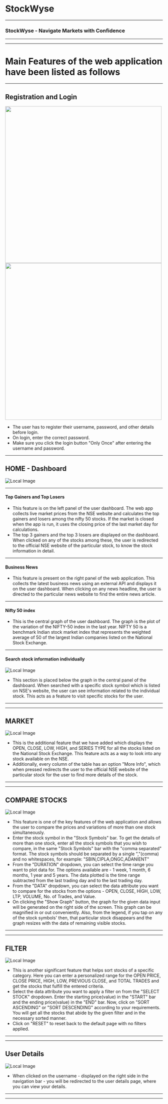 # StockWyse
----------
### StockWyse - Navigate Markets with Confidence
----
---------
# Main Features of the web application have been listed as follows
---------
## Registration and Login
<img src="/screenshots/register.png" width="500" /> <img src="/screenshots/login.png" width="500" />
* The user has to register their username, password, and other details before login.
* On login, enter the correct password.
* Make sure you click the login button "Only Once" after entering the username and password.
---------
## HOME - Dashboard
![Local Image](/screenshots/dashboard.jpg)

------
#### Top Gainers and Top Losers
- This feature is on the left panel of the user dashboard. The web app collects live market prices from the NSE website and calculates the top gainers and losers among the nifty 50 stocks. If the market is closed when the app is run, it uses the closing price of the last market day for calculations. 
- The top 3 gainers and the top 3 losers are displayed on the dashboard. When clicked on any of the stocks among these, the user is redirected to the official NSE website of the particular stock, to know the stock information in detail.
--------
#### Business News
- This feature is present on the right panel of the web application. This collects the latest business news using an external API and displays it on the user dashboard. When clicking on any news headline, the user is directed to the particular news website to find the entire news article.
----------
#### Nifty 50 index
- This is the central graph of the user dashboard. The graph is the plot of the variation of the NIFTY-50 index in the last year. NIFTY 50 is a benchmark Indian stock market index that represents the weighted average of 50 of the largest Indian companies listed on the National Stock Exchange.
------
#### Search stock information individually
![Local Image](/screenshots/dashboardsearch.jpg)
- This section is placed below the graph in the central panel of the dashboard. When searched with a specific stock symbol which is listed on NSE's website, the user can see information related to the individual stock. This acts as a feature to visit specific stocks for the user.
-----------
----------------
## MARKET
![Local Image](/screenshots/market.png)
- This is the additional feature that we have added which displays the OPEN, CLOSE, LOW, HIGH, and SERIES TYPE for all the stocks listed on the National Stock Exchange. This feature acts as a way to look into any stock available on the NSE.
- Additionally, every column of the table has an option "More Info", which when pressed redirects the user to the official NSE website of the particular stock for the user to find more details of the stock.
-----------
-----------
## COMPARE STOCKS
![Local Image](/screenshots/comparestocks.png)
- This feature is one of the key features of the web application and allows the user to compare the prices and variations of more than one stock simultaneously.
- Enter the stock symbol in the "Stock Symbols" bar. To get the details of more than one stock, enter all the stock symbols that you wish to compare, in the same "Stock Symbols" bar with the "comma separated" format. The stock symbols should be separated by a single ","(comma) and no whitespaces, for example: "SBIN,CIPLA,ONGC,ADANIENT"
- From the "DURATION" dropdown, you can select the time range you want to plot data for. The options available are - 1 week, 1 month, 6 months, 1 year and 5 years. The data plotted is the time range subtracted from the last trading day and to the last trading day.
- From the "DATA" dropdown, you can select the data attribute you want to compare for the stocks from the options - OPEN, CLOSE, HIGH, LOW, LTP, VOLUME, No. of Trades, and Value. 
- On clicking the "Show Graph" button, the graph for the given data input will be generated on the right side of the screen. This graph can be magnified in or out conveniently. Also, from the legend, if you tap on any of the stock symbols' then, that particular stock disappears and the graph resizes with the data of remaining visible stocks.
---------
----------
## FILTER
![Local Image](/screenshots/filter.png)
- This is another significant feature that helps sort stocks of a specific category. Here you can enter a personalized range for the OPEN  PRICE, CLOSE PRICE, HIGH, LOW, PREVIOUS CLOSE, and TOTAL TRADES and get the stocks that fulfill the entered criteria.
- Select the data attribute you want to apply a filter on from the "SELECT STOCK" dropdown. Enter the starting price(value) in the "START" bar and the ending price(value) in the "END" bar. Now, click on "SORT ASCENDING" or "SORT DESCENDING" according to your requirements. You will get all the stocks that abide by the given filter and in the necessary sorted manner.
- Click on "RESET" to reset back to the default page with no filters applied.
-------------------
---------------
## User Details
![Local Image](/screenshots/userdetails.png)
- When clicked on the username - displayed on the right side in the navigation bar - you will be redirected to the user details page, where you can view your details.
----------
----------

